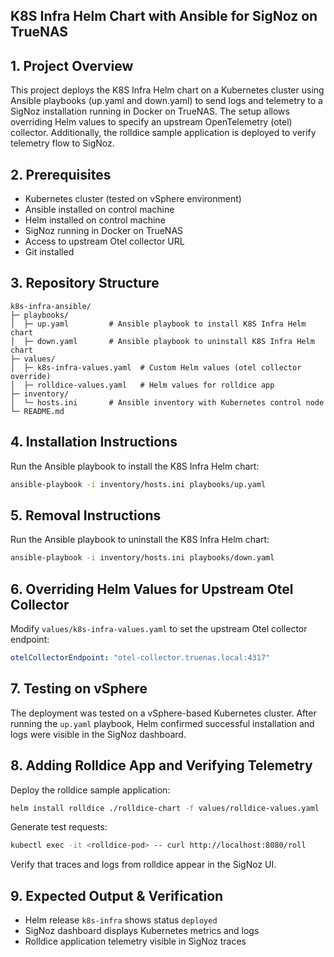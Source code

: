 ## K8S Infra Helm Chart with Ansible for SigNoz on TrueNAS
## 1. Project Overview
 This project deploys the K8S Infra Helm chart on a Kubernetes cluster using Ansible playbooks (up.yaml and down.yaml) to send logs and telemetry to a SigNoz installation running in Docker on TrueNAS. The setup allows overriding Helm values to specify an upstream OpenTelemetry (otel) collector. Additionally, the rolldice sample application is deployed to verify telemetry flow to SigNoz.
## 2. Prerequisites
- Kubernetes cluster (tested on vSphere environment)
- Ansible installed on control machine
- Helm installed on control machine
- SigNoz running in Docker on TrueNAS
- Access to upstream Otel collector URL
- Git installed
## 3. Repository Structure
```
k8s-infra-ansible/
├─ playbooks/
│  ├─ up.yaml         # Ansible playbook to install K8S Infra Helm chart
│  ├─ down.yaml       # Ansible playbook to uninstall K8S Infra Helm chart
├─ values/
│  ├─ k8s-infra-values.yaml  # Custom Helm values (otel collector override)
│  ├─ rolldice-values.yaml   # Helm values for rolldice app
├─ inventory/
│  └─ hosts.ini       # Ansible inventory with Kubernetes control node
└─ README.md
```
## 4. Installation Instructions
Run the Ansible playbook to install the K8S Infra Helm chart:
```bash
ansible-playbook -i inventory/hosts.ini playbooks/up.yaml
```
## 5. Removal Instructions
Run the Ansible playbook to uninstall the K8S Infra Helm chart:
```bash
ansible-playbook -i inventory/hosts.ini playbooks/down.yaml
```
## 6. Overriding Helm Values for Upstream Otel Collector
Modify `values/k8s-infra-values.yaml` to set the upstream Otel collector endpoint:
```yaml
otelCollectorEndpoint: "otel-collector.truenas.local:4317"
```
## 7. Testing on vSphere
The deployment was tested on a vSphere-based Kubernetes cluster. After running the `up.yaml` playbook, Helm confirmed successful installation and logs were visible in the SigNoz dashboard.
## 8. Adding Rolldice App and Verifying Telemetry
Deploy the rolldice sample application:
```bash
helm install rolldice ./rolldice-chart -f values/rolldice-values.yaml
```
Generate test requests:
```bash
kubectl exec -it <rolldice-pod> -- curl http://localhost:8080/roll
```
Verify that traces and logs from rolldice appear in the SigNoz UI.
## 9. Expected Output & Verification
- Helm release `k8s-infra` shows status `deployed`
- SigNoz dashboard displays Kubernetes metrics and logs
- Rolldice application telemetry visible in SigNoz traces
